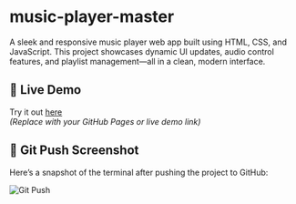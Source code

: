 # music-player-master
A sleek and responsive music player web app built using HTML, CSS, and JavaScript. This project showcases dynamic UI updates, audio control features, and playlist management—all in a clean, modern interface.

## 🚀 Live Demo
Try it out [here](#)  
*(Replace with your GitHub Pages or live demo link)*



## 📸 Git Push Screenshot

Here’s a snapshot of the terminal after pushing the project to GitHub:

![Git Push](readme-images/git-push.png)
